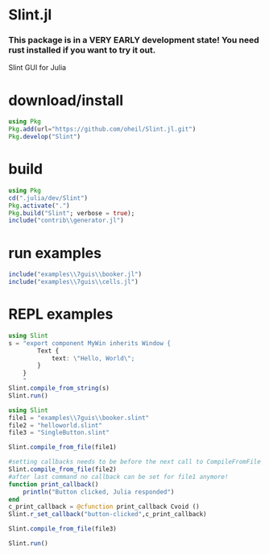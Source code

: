# Slint.jl

### This package is in a VERY EARLY development state! You need rust installed if you want to try it out.

Slint GUI for Julia

# download/install

```julia
using Pkg
Pkg.add(url="https://github.com/oheil/Slint.jl.git")
Pkg.develop("Slint")
```

# build
```julia
using Pkg
cd(".julia/dev/Slint")
Pkg.activate(".")
Pkg.build("Slint"; verbose = true);
include("contrib\\generator.jl")
```

# run examples
```julia
include("examples\\7guis\\booker.jl")
include("examples\\7guis\\cells.jl")
```

# REPL examples
```julia
using Slint
s = "export component MyWin inherits Window {
        Text {
            text: \"Hello, World\";
        }
    }
    "
Slint.compile_from_string(s)
Slint.run()
```

```julia
using Slint
file1 = "examples\\7guis\\booker.slint"
file2 = "helloworld.slint"
file3 = "SingleButton.slint"

Slint.compile_from_file(file1)

#setting callbacks needs to be before the next call to CompileFromFile
Slint.compile_from_file(file2)
#after last command no callback can be set for file1 anymore!
function print_callback()
    println("Button clicked, Julia responded")
end
c_print_callback = @cfunction print_callback Cvoid ()
Slint.r_set_callback("button-clicked",c_print_callback)

Slint.compile_from_file(file3)

Slint.run()
```


